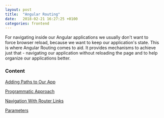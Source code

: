 ```yaml
---
layout: post
title:  "Angular Routing"
date:   2018-02-21 16:27:25 +0100
categories: frontend
---
```


For navigating inside our Angular applications we usually don't want to force browser reload, because we want to keep our application's state. This is where Angular Routing comes to aid. It provides mechanisms to achieve just that - navigating our application without reloading the page and to help organize our applications better.

### Content

[Adding Paths to Our App](#adding-paths)

[Programmatic Approach](#hprogramatic-approach)

[Navigation With Router Links](#router-links-navigation)

[Parameters](#parameters)
